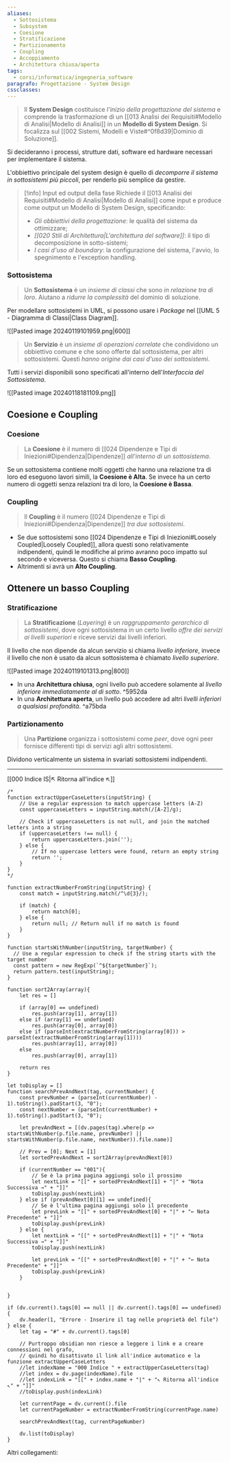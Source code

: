 ```yaml
---
aliases: 
  - Sottosistema
  - Subsystem
  - Coesione
  - Stratificazione
  - Partizionamento
  - Coupling
  - Accoppiamento
  - Architettura chiusa/aperta
tags:
  - corsi/informatica/ingegneria_software
paragrafo: Progettazione - System Design
cssclasses: 
---
```

>Il **System Design** costituisce *l'inizio della progettazione del sistema* e comprende la trasformazione di un [[013 Analisi dei Requisiti#Modello di Analisi|Modello di Analisi]] in un **Modello di System Design**. 
>Si focalizza sul [[002 Sistemi, Modelli e Viste#^0f8d39|Dominio di Soluzione]].

Si decideranno i processi, strutture dati, software ed hardware necessari per implementare il sistema.

L'obbiettivo principale del system design è quello di *decomporre il sistema in sottosistemi più piccoli*, per renderlo più semplice da gestire.

> [!info] Input ed output della fase
> Richiede il [[013 Analisi dei Requisiti#Modello di Analisi|Modello di Analisi]] come input e produce come output un Modello di System Design, specificando:
> - *Gli obbiettivi della progettazione*: le qualità del sistema da ottimizzare;
> - *[[020 Stili di Architettura|L'architettura del software]]*: il tipo di decomposizione in sotto-sistemi;
> - *I casi d'uso al boundary*: la configurazione del sistema, l'avvio, lo spegnimento e l'exception handling.

### Sottosistema
>Un **Sottosistema** è un *insieme di classi* che sono *in relazione tra di loro*. Aiutano a *ridurre la complessità* del dominio di soluzione.

Per modellare sottosistemi in UML, si possono usare i *Package* nel [[UML 5 - Diagramma di Classi|Class Diagram]].

![[Pasted image 20240119101959.png|600]]

>Un **Servizio** è un *insieme di operazioni correlate* che condividono un obbiettivo comune e che sono offerte dal sottosistema, per altri sottosistemi. 
>Questi *hanno origine dai casi d'uso dei sottosistemi*.

Tutti i servizi disponibili sono specificati all'interno dell'*Interfaccia del Sottosistema*.

![[Pasted image 20240118181109.png]]

## Coesione e Coupling
### Coesione
>La **Coesione** è il numero di [[024 Dipendenze e Tipi di Iniezioni#Dipendenza|Dipendenze]] *all'interno di un sottosistema*.

Se un sottosistema contiene molti oggetti che hanno una relazione tra di loro ed eseguono lavori simili, la **Coesione è Alta**.
Se invece ha un certo numero di oggetti senza relazioni tra di loro, la **Coesione è Bassa**.

### Coupling
>Il **Coupling** è il numero [[024 Dipendenze e Tipi di Iniezioni#Dipendenza|Dipendenze]] *tra due sottosistemi*.

- Se due sottosistemi sono [[024 Dipendenze e Tipi di Iniezioni#Loosely Coupled|Loosely Coupled]], allora questi sono relativamente indipendenti, quindi le modifiche al primo avranno poco impatto sul secondo e viceversa. Questo si chiama **Basso Coupling**. 
- Altrimenti si avrà un **Alto Coupling**.

## Ottenere un basso Coupling
### Stratificazione
>La **Stratificazione** (*Layering*) è un *raggruppamento gerarchico di sottosistemi*, dove ogni sottosistema in un certo livello *offre dei servizi ai livelli superiori* e riceve servizi dai livelli inferiori.

Il livello che non dipende da alcun servizio si chiama *livello inferiore*, invece il livello che non è usato da alcun sottosistema è chiamato *livello superiore*.

![[Pasted image 20240119101313.png|800]]

- In una **Architettura chiusa**, ogni livello può accedere solamente al *livello inferiore immediatamente al di sotto*. ^5952da
- In una **Architettura aperta**, un livello può accedere ad altri *livelli inferiori a qualsiasi profondità*. ^a75bda

### Partizionamento
>Una **Partizione** organizza i sottosistemi come *peer*, dove ogni peer fornisce differenti tipi di servizi agli altri sottosistemi.

Dividono verticalmente un sistema in svariati sottosistemi indipendenti.

___
[[000 Indice IS|↖ Ritorna all'indice ↖]]

```dataviewjs
/*
function extractUpperCaseLetters(inputString) {
	// Use a regular expression to match uppercase letters (A-Z)
	const uppercaseLetters = inputString.match(/[A-Z]/g);
	
	// Check if uppercaseLetters is not null, and join the matched letters into a string
	if (uppercaseLetters !== null) {
		return uppercaseLetters.join('');
	} else {
	    // If no uppercase letters were found, return an empty string
	    return '';
	}
}
*/

function extractNumberFromString(inputString) {
	const match = inputString.match(/^\d{3}/);
	
	if (match) {
		return match[0];
	} else {
		return null; // Return null if no match is found
	}
}

function startsWithNumber(inputString, targetNumber) {
  // Use a regular expression to check if the string starts with the target number
  const pattern = new RegExp(`^${targetNumber}`);
  return pattern.test(inputString);
}

function sort2Array(array){
	let res = []
	
	if (array[0] == undefined)
		res.push(array[1], array[1])
	else if (array[1] == undefined)
		res.push(array[0], array[0])
	else if (parseInt(extractNumberFromString(array[0])) > parseInt(extractNumberFromString(array[1])))
		res.push(array[1], array[0])
	else
		res.push(array[0], array[1])
	
	return res
}

let toDisplay = []
function searchPrevAndNext(tag, currentNumber) {
	const prevNumber = (parseInt(currentNumber) - 1).toString().padStart(3, "0");
	const nextNumber = (parseInt(currentNumber) + 1).toString().padStart(3, "0");
	
	let prevAndNext = [(dv.pages(tag).where(p => startsWithNumber(p.file.name, prevNumber) || startsWithNumber(p.file.name, nextNumber)).file.name)]
	
	// Prev = [0]; Next = [1]
	let sortedPrevAndNext = sort2Array(prevAndNext[0])
	
	if (currentNumber == "001"){ 
		// Se è la prima pagina aggiungi solo il prossimo
		let nextLink = "[[" + sortedPrevAndNext[1] + "|" + "Nota Successiva →" + "]]"
		toDisplay.push(nextLink)
	} else if (prevAndNext[0][1] == undefined){
		// Se è l'ultima pagina aggiungi solo il precedente
		let prevLink = "[[" + sortedPrevAndNext[0] + "|" + "← Nota Precedente" + "]]"
		toDisplay.push(prevLink)
	} else {
		let nextLink = "[[" + sortedPrevAndNext[1] + "|" + "Nota Successiva →" + "]]"
		toDisplay.push(nextLink)
		
		let prevLink = "[[" + sortedPrevAndNext[0] + "|" + "← Nota Precedente" + "]]"
		toDisplay.push(prevLink)
	}
	
	
}

if (dv.current().tags[0] == null || dv.current().tags[0] == undefined){
	dv.header(1, "Errore - Inserire il tag nelle proprietà del file")
} else {
	let tag = "#" + dv.current().tags[0]

	// Purtroppo obsidian non riesce a leggere i link e a creare connessioni nel grafo,
	// quindi ho disattivato il link all'indice automatico e la funzione extractUpperCaseLetters
	//let indexName = "000 Indice " + extractUpperCaseLetters(tag)
	//let index = dv.page(indexName).file
	//let indexLink = "[[" + index.name + "|" + "↖ Ritorna all'indice ↖" + "]]"
	//toDisplay.push(indexLink)
	
	let currentPage = dv.current().file
	let currentPageNumber = extractNumberFromString(currentPage.name)
	
	searchPrevAndNext(tag, currentPageNumber)
	
	dv.list(toDisplay)
}
```

Altri collegamenti: 